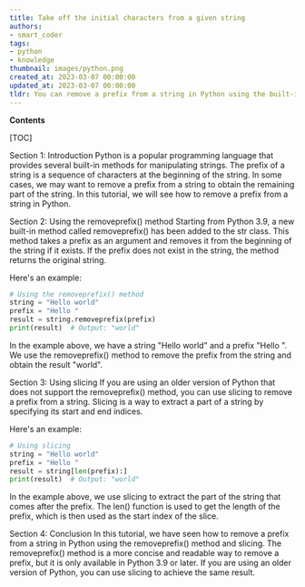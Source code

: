 ```yaml
---
title: Take off the initial characters from a given string
authors:
- smart_coder
tags:
- python
- knowledge
thumbnail: images/python.png
created_at: 2023-03-07 00:00:00
updated_at: 2023-03-07 00:00:00
tldr: You can remove a prefix from a string in Python using the built-in function `lstrip()`.
---
```


**Contents**

[TOC]

Section 1: Introduction
Python is a popular programming language that provides several built-in methods for manipulating strings. The prefix of a string is a sequence of characters at the beginning of the string. In some cases, we may want to remove a prefix from a string to obtain the remaining part of the string. In this tutorial, we will see how to remove a prefix from a string in Python.

Section 2: Using the removeprefix() method
Starting from Python 3.9, a new built-in method called removeprefix() has been added to the str class. This method takes a prefix as an argument and removes it from the beginning of the string if it exists. If the prefix does not exist in the string, the method returns the original string.

Here's an example:

```python
# Using the removeprefix() method
string = "Hello world"
prefix = "Hello "
result = string.removeprefix(prefix)
print(result)  # Output: "world"
```
In the example above, we have a string "Hello world" and a prefix "Hello ". We use the removeprefix() method to remove the prefix from the string and obtain the result "world".

Section 3: Using slicing
If you are using an older version of Python that does not support the removeprefix() method, you can use slicing to remove a prefix from a string. Slicing is a way to extract a part of a string by specifying its start and end indices.

Here's an example:

```python
# Using slicing
string = "Hello world"
prefix = "Hello "
result = string[len(prefix):]
print(result)  # Output: "world"
```
In the example above, we use slicing to extract the part of the string that comes after the prefix. The len() function is used to get the length of the prefix, which is then used as the start index of the slice.

Section 4: Conclusion
In this tutorial, we have seen how to remove a prefix from a string in Python using the removeprefix() method and slicing. The removeprefix() method is a more concise and readable way to remove a prefix, but it is only available in Python 3.9 or later. If you are using an older version of Python, you can use slicing to achieve the same result.

